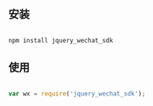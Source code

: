 ﻿
## 安装


``` js

npm install jquery_wechat_sdk


```

## 使用


``` js

var wx = require('jquery_wechat_sdk');

```
